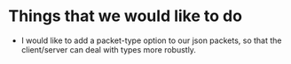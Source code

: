 # Things that we would like to do

- I would like to add a packet-type option to our json packets, so that the client/server can deal with types more robustly.
